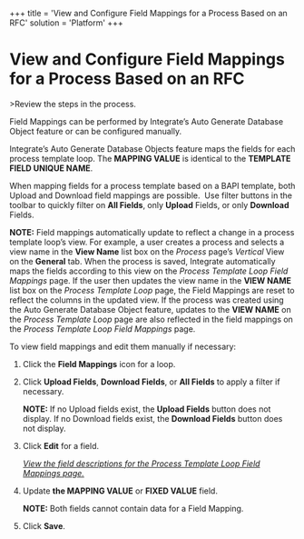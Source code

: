 +++
title = 'View and Configure Field Mappings for a Process Based on an RFC'
solution = 'Platform'
+++

# View and Configure Field Mappings for a Process Based on an RFC

<span id="Post Data using an RFC Steps" class="popUpLink">\>Review the
steps in the process. </span>

Field Mappings can be performed by Integrate’s Auto Generate Database
Object feature or can be configured manually.

Integrate’s Auto Generate Database Objects feature maps the fields for
each process template loop. The **MAPPING VALUE** is identical to the
**TEMPLATE FIELD UNIQUE NAME**.

When mapping fields for a process template based on a BAPI template,
both Upload and Download field mappings are possible.  Use filter
buttons in the toolbar to quickly filter on **All Fields**, only
**Upload** Fields, or only **Download** Fields. 

**NOTE:** Field mappings automatically update to reflect a change in a
process template loop’s view. For example, a user creates a process and
selects a view name in the **View Name** list box on the *Process*
page’s *Vertical* View on the **General** tab. When the process is
saved, Integrate automatically maps the fields according to this view on
the *Process Template Loop Field Mappings* page. If the user then
updates the view name in the **VIEW NAME** list box on the *Process
Template Loop* page, the Field Mappings are reset to reflect the columns
in the updated view. If the process was created using the Auto Generate
Database Object feature, updates to the **VIEW NAME** on the *Process
Template Loop* page are also reflected in the field mappings on the
*Process Template Loop Field Mappings* page.

To view field mappings and edit them manually if necessary:

1.  Click the **Field Mappings** icon for a loop.

2.  Click **Upload Fields**, **Download Fields**, or **All Fields** to
    apply a filter if necessary.
    
    **NOTE:** If no Upload fields exist, the **Upload Fields** button
    does not display. If no Download fields exist, the **Download
    Fields** button does not display.

3.  Click **Edit** for a field.
    
    *[View the field descriptions for the Process Template Loop Field
    Mappings
    page.](../Page_Desc/Process_Template_Loop_Field_Mappings_H.htm)*

4.  Update **the MAPPING VALUE** or **FIXED VALUE** field.
    
    **NOTE:** Both fields cannot contain data for a Field Mapping.

5.  Click **Save**.
